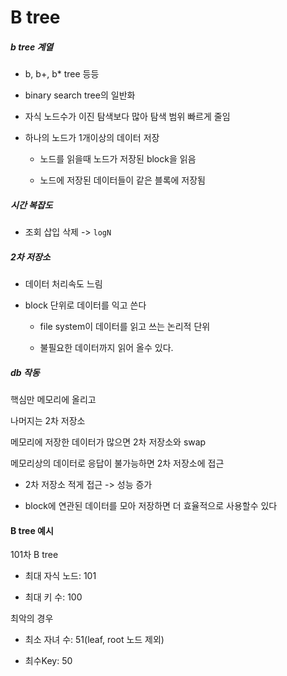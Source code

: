 # B tree

##### b tree 계열

- b, b+, b* tree 등등

- binary search tree의 일반화

- 자식 노드수가 이진 탐색보다 많아 탐색 범위 빠르게 줄임

- 하나의 노드가 1개이상의 데이터 저장
  
  - 노드를 읽을때 노드가 저장된 block을 읽음
  
  - 노드에 저장된 데이터들이 같은 블록에 저장됨 

##### 시간 복잡도

- 조회 삽입 삭제 -> `logN`



##### 2차 저장소

- 데이터 처리속도 느림

- block 단위로 데이터를 익고 쓴다
  
  - file system이 데이터를 읽고 쓰는 논리적 단위
  
  - 불필요한 데이터까지 읽어 올수 있다.



##### db 작동

핵심만 메모리에 올리고

나머지는 2차 저장소

메모리에 저장한 데이터가 많으면 2차 저장소와 swap

메모리상의 데이터로 응답이 불가능하면 2차 저장소에  접근

- 2차 저장소 적게 접근 -> 성능 증가

- block에 연관된 데이터를 모아 저장하면 더 효율적으로 사용할수 있다



#### B tree 예시

101차 B tree

- 최대 자식 노드: 101

- 최대 키 수: 100



최악의 경우

- 최소 자녀 수: 51(leaf, root 노드 제외)

- 최수Key:  50

